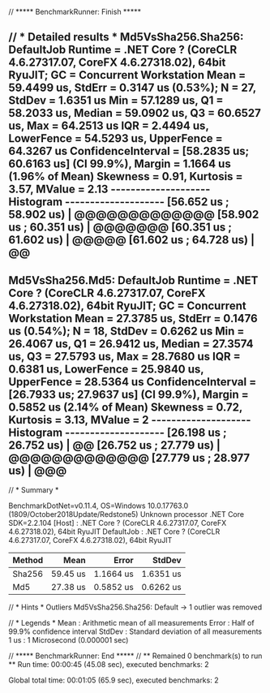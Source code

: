 // ***** BenchmarkRunner: Finish  *****

// * Detailed results *
Md5VsSha256.Sha256: DefaultJob
Runtime = .NET Core ? (CoreCLR 4.6.27317.07, CoreFX 4.6.27318.02), 64bit RyuJIT; GC = Concurrent Workstation
Mean = 59.4499 us, StdErr = 0.3147 us (0.53%); N = 27, StdDev = 1.6351 us
Min = 57.1289 us, Q1 = 58.2033 us, Median = 59.0902 us, Q3 = 60.6527 us, Max = 64.2513 us
IQR = 2.4494 us, LowerFence = 54.5293 us, UpperFence = 64.3267 us
ConfidenceInterval = [58.2835 us; 60.6163 us] (CI 99.9%), Margin = 1.1664 us (1.96% of Mean)
Skewness = 0.91, Kurtosis = 3.57, MValue = 2.13
-------------------- Histogram --------------------
[56.652 us ; 58.902 us) | @@@@@@@@@@@@@
[58.902 us ; 60.351 us) | @@@@@@@
[60.351 us ; 61.602 us) | @@@@@
[61.602 us ; 64.728 us) | @@
---------------------------------------------------

Md5VsSha256.Md5: DefaultJob
Runtime = .NET Core ? (CoreCLR 4.6.27317.07, CoreFX 4.6.27318.02), 64bit RyuJIT; GC = Concurrent Workstation
Mean = 27.3785 us, StdErr = 0.1476 us (0.54%); N = 18, StdDev = 0.6262 us
Min = 26.4067 us, Q1 = 26.9412 us, Median = 27.3574 us, Q3 = 27.5793 us, Max = 28.7680 us
IQR = 0.6381 us, LowerFence = 25.9840 us, UpperFence = 28.5364 us
ConfidenceInterval = [26.7933 us; 27.9637 us] (CI 99.9%), Margin = 0.5852 us (2.14% of Mean)
Skewness = 0.72, Kurtosis = 3.13, MValue = 2
-------------------- Histogram --------------------
[26.198 us ; 26.752 us) | @@
[26.752 us ; 27.779 us) | @@@@@@@@@@@@@
[27.779 us ; 28.977 us) | @@@
---------------------------------------------------

// * Summary *

BenchmarkDotNet=v0.11.4, OS=Windows 10.0.17763.0 (1809/October2018Update/Redstone5)
Unknown processor
.NET Core SDK=2.2.104
  [Host]     : .NET Core ? (CoreCLR 4.6.27317.07, CoreFX 4.6.27318.02), 64bit RyuJIT
  DefaultJob : .NET Core ? (CoreCLR 4.6.27317.07, CoreFX 4.6.27318.02), 64bit RyuJIT


| Method |     Mean |     Error |    StdDev |
|------- |---------:|----------:|----------:|
| Sha256 | 59.45 us | 1.1664 us | 1.6351 us |
|    Md5 | 27.38 us | 0.5852 us | 0.6262 us |

// * Hints *
Outliers
  Md5VsSha256.Sha256: Default -> 1 outlier  was  removed

// * Legends *
  Mean   : Arithmetic mean of all measurements
  Error  : Half of 99.9% confidence interval
  StdDev : Standard deviation of all measurements
  1 us   : 1 Microsecond (0.000001 sec)

// ***** BenchmarkRunner: End *****
// ** Remained 0 benchmark(s) to run **
Run time: 00:00:45 (45.08 sec), executed benchmarks: 2

Global total time: 00:01:05 (65.9 sec), executed benchmarks: 2